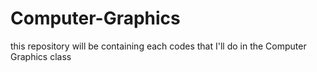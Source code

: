 # Computer-Graphics
this repository will be containing each codes that I'll do in the Computer Graphics class 
